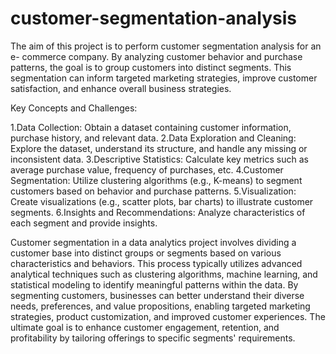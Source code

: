 # customer-segmentation-analysis
The aim of this project is to perform customer segmentation analysis for an e-
commerce company. By analyzing customer behavior and purchase patterns, the goal is to
group customers into distinct segments. This segmentation can inform targeted marketing
strategies, improve customer satisfaction, and enhance overall business strategies.

Key Concepts and Challenges:

1.Data Collection: Obtain a dataset containing customer information, purchase history, and
relevant data.
2.Data Exploration and Cleaning: Explore the dataset, understand its structure, and handle
any missing or inconsistent data.
3.Descriptive Statistics: Calculate key metrics such as average purchase value, frequency of
purchases, etc.
4.Customer Segmentation: Utilize clustering algorithms (e.g., K-means) to segment
customers based on behavior and purchase patterns.
5.Visualization: Create visualizations (e.g., scatter plots, bar charts) to illustrate customer
segments.
6.Insights and Recommendations: Analyze characteristics of each segment and provide
insights.

Customer segmentation in a data analytics project involves dividing a customer base into distinct groups or segments based on various characteristics and 
behaviors. This process typically utilizes advanced analytical techniques such as clustering algorithms, machine learning, and statistical modeling to 
identify meaningful patterns within the data. By segmenting customers, businesses can better understand their diverse needs, preferences, and value 
propositions, enabling targeted marketing strategies, product customization, and improved customer experiences. The ultimate goal is to enhance customer 
engagement, retention, and profitability by tailoring offerings to specific segments' requirements.
